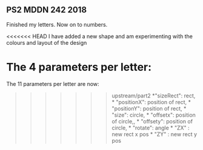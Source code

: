 ## PS2 MDDN 242 2018

Finished my letters. Now on to numbers. 

<<<<<<< HEAD
I have added a new shape and am experimenting with the colours and layout of the design 

The 4 parameters per letter:
=======

The 11 parameters per letter are now:
>>>>>>> upstream/part2
   	*"sizeRect": rect,
    * "positionX": position of rect,
    * "positionY": position of rect,
    * "size": circle,
    * "offsetx": position of circle,,
    * "offsety": position of circle,
    * "rotate": angle
    * "ZX" : new rect x pos
    * "ZY" : new rect y pos 
